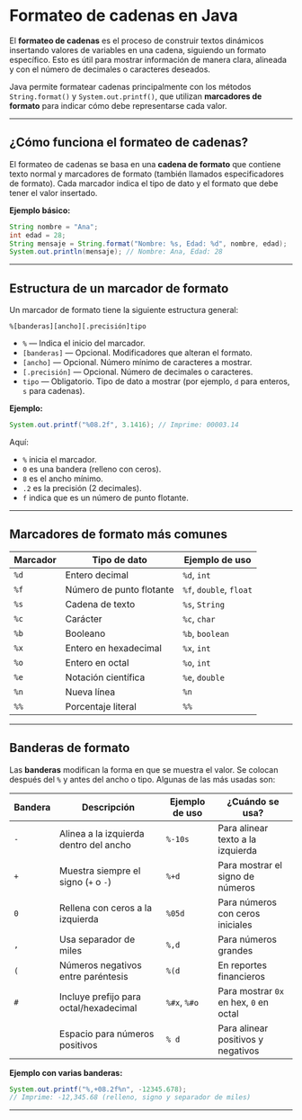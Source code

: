 # Formateo de cadenas en Java

El **formateo de cadenas** es el proceso de construir textos dinámicos insertando valores de variables en una cadena, siguiendo un formato específico. Esto es útil para mostrar información de manera clara, alineada y con el número de decimales o caracteres deseados.

Java permite formatear cadenas principalmente con los métodos `String.format()` y `System.out.printf()`, que utilizan **marcadores de formato** para indicar cómo debe representarse cada valor.

---

## ¿Cómo funciona el formateo de cadenas?

El formateo de cadenas se basa en una **cadena de formato** que contiene texto normal y marcadores de formato (también llamados especificadores de formato). Cada marcador indica el tipo de dato y el formato que debe tener el valor insertado.

**Ejemplo básico:**

```java
String nombre = "Ana";
int edad = 28;
String mensaje = String.format("Nombre: %s, Edad: %d", nombre, edad);
System.out.println(mensaje); // Nombre: Ana, Edad: 28
```

---

## Estructura de un marcador de formato

Un marcador de formato tiene la siguiente estructura general:

```
%[banderas][ancho][.precisión]tipo
```

- `%` — Indica el inicio del marcador.
- `[banderas]` — Opcional. Modificadores que alteran el formato.
- `[ancho]` — Opcional. Número mínimo de caracteres a mostrar.
- `[.precisión]` — Opcional. Número de decimales o caracteres.
- `tipo` — Obligatorio. Tipo de dato a mostrar (por ejemplo, `d` para enteros, `s` para cadenas).

**Ejemplo:**

```java
System.out.printf("%08.2f", 3.1416); // Imprime: 00003.14
```
Aquí:
- `%` inicia el marcador.
- `0` es una bandera (relleno con ceros).
- `8` es el ancho mínimo.
- `.2` es la precisión (2 decimales).
- `f` indica que es un número de punto flotante.

---

## Marcadores de formato más comunes

| Marcador | Tipo de dato           | Ejemplo de uso           |
|----------|------------------------|--------------------------|
| `%d`     | Entero decimal         | `%d`, `int`              |
| `%f`     | Número de punto flotante| `%f`, `double`, `float`  |
| `%s`     | Cadena de texto        | `%s`, `String`           |
| `%c`     | Carácter               | `%c`, `char`             |
| `%b`     | Booleano               | `%b`, `boolean`          |
| `%x`     | Entero en hexadecimal  | `%x`, `int`              |
| `%o`     | Entero en octal        | `%o`, `int`              |
| `%e`     | Notación científica    | `%e`, `double`           |
| `%n`     | Nueva línea            | `%n`                     |
| `%%`     | Porcentaje literal     | `%%`                     |

---

## Banderas de formato

Las **banderas** modifican la forma en que se muestra el valor. Se colocan después del `%` y antes del ancho o tipo. Algunas de las más usadas son:

| Bandera | Descripción                                      | Ejemplo de uso             | ¿Cuándo se usa?                        |
|---------|--------------------------------------------------|----------------------------|----------------------------------------|
| `-`     | Alinea a la izquierda dentro del ancho           | `%-10s`                    | Para alinear texto a la izquierda      |
| `+`     | Muestra siempre el signo (`+` o `-`)             | `%+d`                      | Para mostrar el signo de números       |
| `0`     | Rellena con ceros a la izquierda                 | `%05d`                     | Para números con ceros iniciales       |
| `,`     | Usa separador de miles                           | `%,d`                      | Para números grandes                   |
| `(`     | Números negativos entre paréntesis               | `%(d`                      | En reportes financieros                |
| `#`     | Incluye prefijo para octal/hexadecimal           | `%#x`, `%#o`               | Para mostrar `0x` en hex, `0` en octal |
| ` `     | Espacio para números positivos                   | `% d`                      | Para alinear positivos y negativos     |

**Ejemplo con varias banderas:**

```java
System.out.printf("%,+08.2f%n", -12345.678);
// Imprime: -12,345.68 (relleno, signo y separador de miles)
```

---

